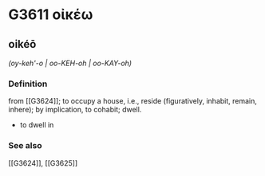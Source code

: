 # G3611 οἰκέω

## oikéō

_(oy-keh'-o | oo-KEH-oh | oo-KAY-oh)_

### Definition

from [[G3624]]; to occupy a house, i.e., reside (figuratively, inhabit, remain, inhere); by implication, to cohabit; dwell.

- to dwell in

### See also

[[G3624]], [[G3625]]

